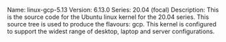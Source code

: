 Name:    linux-gcp-5.13
Version: 6.13.0
Series:  20.04 (focal)
Description:
    This is the source code for the Ubuntu linux kernel for the 20.04 series. This
    source tree is used to produce the flavours: gcp.
    This kernel is configured to support the widest range of desktop, laptop and
    server configurations.
